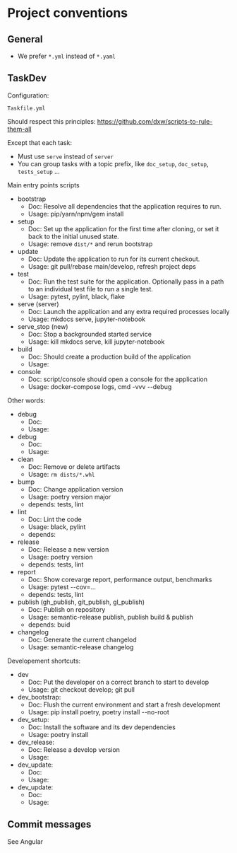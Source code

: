 # Project conventions

## General

- We prefer `*.yml` instead of `*.yaml`

## TaskDev

Configuration:

```
Taskfile.yml
```

Should respect this principles: https://github.com/dxw/scripts-to-rule-them-all

Except that each task:

- Must use `serve` instead of `server`
- You can group tasks with a topic prefix, like `doc_setup`, `doc_setup`, `tests_setup` ...

Main entry points scripts

- bootstrap
    - Doc: Resolve all dependencies that the application requires to run.
    - Usage: pip/yarn/npm/gem install
- setup
    - Doc: Set up the application for the first time after cloning, or set it back to the initial unused state.
    - Usage: remove `dist/*` and rerun bootstrap
- update
    - Doc: Update the application to run for its current checkout.
    - Usage: git pull/rebase main/develop, refresh project deps
- test
    - Doc: Run the test suite for the application. Optionally pass in a path to an individual test file to run a single test.
    - Usage: pytest, pylint, black, flake
- serve (server)
    - Doc: Launch the application and any extra required processes locally
    - Usage: mkdocs serve, jupyter-notebook
- serve_stop (new)
    - Doc: Stop a backgrounded started service
    - Usage: kill mkdocs serve, kill jupyter-notebook
- build
    - Doc: Should create a production build of the application
    - Usage:
- console
    - Doc: script/console should open a console for the application
    - Usage: docker-compose logs, cmd -vvv --debug

Other words:

- debug
    - Doc:
    - Usage:
- debug
    - Doc:
    - Usage:
- clean
    - Doc: Remove or delete artifacts
    - Usage: `rm dists/*.whl`
- bump
    - Doc: Change application version
    - Usage: poetry version major
    - depends: tests, lint
- lint
    - Doc: Lint the code
    - Usage: black, pylint
    - depends:
- release
    - Doc: Release a new version
    - Usage: poetry version
    - depends: tests, lint
- report
    - Doc: Show corevarge report, performance output, benchmarks
    - Usage: pytest --cov=...
    - depends: tests, lint
- publish (gh_publish, git_publish, gl_publish)
    - Doc: Publish on repository
    - Usage: semantic-release publish, publish build & publish
    - depends: buid
- changelog
    - Doc: Generate the current changelod
    - Usage: semantic-release changelog

Developement shortcuts:

- dev
    - Doc: Put the developer on a correct branch to start to develop
    - Usage: git checkout develop; git pull
- dev_bootstrap:
    - Doc: Flush the current environment and start a fresh development
    - Usage: pip install poetry, poetry install --no-root
- dev_setup:
    - Doc: Install the software and its dev dependencies
    - Usage: poetry install
- dev_release:
    - Doc: Release a develop version
    - Usage:
- dev_update:
    - Doc:
    - Usage:
- dev_update:
    - Doc:
    - Usage:

## Commit messages

See Angular
